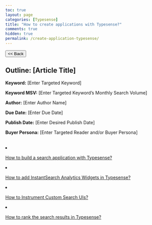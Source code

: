 ```yaml
---
toc: true
layout: page
categories: [Typesense]
title: "How to create applications with Typesense?"
comments: true
hidden: true
permalink: /create-application-typesense/
---
```


<button class="back-button" onclick="window.history.back()"><< Back</button>

## Outline: [Article Title]

**Keyword:** [Enter Targeted Keyword]

**Keyword MSV:** [Enter Targeted Keyword’s Monthly Search Volume]

**Author:** [Enter Author Name]

**Due Date:** [Enter Due Date]

**Publish Date:** [Enter Desired Publish Date]

**Buyer Persona:** [Enter Targeted Reader and/or Buyer Persona]

<br>

<li><p><a href="https://aviyeldevrel.github.io/Aviyel-Blogs-Review/search-app-with-typesense/">How to build a search application with Typesense?</a><p>
<li><p><a href="https://aviyeldevrel.github.io/Aviyel-Blogs-Review/instantsearch-widget-typesense/">How to add InstantSearch Analytics Widgets in Typesense?</a><p>
<li><p><a href="https://aviyeldevrel.github.io/Aviyel-Blogs-Review/instrument-custom-search-ui/">How to Instrument Custom Search UIs?</a><p>
<li><p><a href="https://aviyeldevrel.github.io/Aviyel-Blogs-Review/rank-search-result-typesense/">How to rank the search results in Typesense? </a><p>
